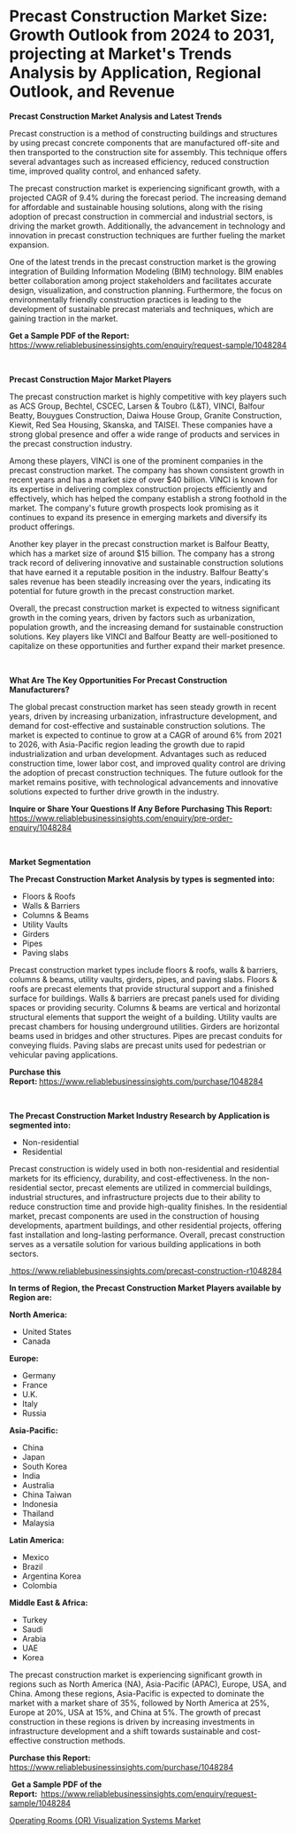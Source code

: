 <p><h1>Precast Construction Market Size: Growth Outlook from 2024 to 2031, projecting at Market's Trends Analysis by Application, Regional Outlook, and Revenue</h1></p><p><strong>Precast Construction Market Analysis and Latest Trends</strong></p>
<p><p>Precast construction is a method of constructing buildings and structures by using precast concrete components that are manufactured off-site and then transported to the construction site for assembly. This technique offers several advantages such as increased efficiency, reduced construction time, improved quality control, and enhanced safety.</p><p>The precast construction market is experiencing significant growth, with a projected CAGR of 9.4% during the forecast period. The increasing demand for affordable and sustainable housing solutions, along with the rising adoption of precast construction in commercial and industrial sectors, is driving the market growth. Additionally, the advancement in technology and innovation in precast construction techniques are further fueling the market expansion.</p><p>One of the latest trends in the precast construction market is the growing integration of Building Information Modeling (BIM) technology. BIM enables better collaboration among project stakeholders and facilitates accurate design, visualization, and construction planning. Furthermore, the focus on environmentally friendly construction practices is leading to the development of sustainable precast materials and techniques, which are gaining traction in the market.</p></p>
<p><strong>Get a Sample PDF of the Report:&nbsp;</strong> <a href="https://www.reliablebusinessinsights.com/enquiry/request-sample/1048284">https://www.reliablebusinessinsights.com/enquiry/request-sample/1048284</a></p>
<p>&nbsp;</p>
<p><strong>Precast Construction Major Market Players</strong></p>
<p><p>The precast construction market is highly competitive with key players such as ACS Group, Bechtel, CSCEC, Larsen & Toubro (L&T), VINCI, Balfour Beatty, Bouygues Construction, Daiwa House Group, Granite Construction, Kiewit, Red Sea Housing, Skanska, and TAISEI. These companies have a strong global presence and offer a wide range of products and services in the precast construction industry.</p><p>Among these players, VINCI is one of the prominent companies in the precast construction market. The company has shown consistent growth in recent years and has a market size of over $40 billion. VINCI is known for its expertise in delivering complex construction projects efficiently and effectively, which has helped the company establish a strong foothold in the market. The company's future growth prospects look promising as it continues to expand its presence in emerging markets and diversify its product offerings.</p><p>Another key player in the precast construction market is Balfour Beatty, which has a market size of around $15 billion. The company has a strong track record of delivering innovative and sustainable construction solutions that have earned it a reputable position in the industry. Balfour Beatty's sales revenue has been steadily increasing over the years, indicating its potential for future growth in the precast construction market.</p><p>Overall, the precast construction market is expected to witness significant growth in the coming years, driven by factors such as urbanization, population growth, and the increasing demand for sustainable construction solutions. Key players like VINCI and Balfour Beatty are well-positioned to capitalize on these opportunities and further expand their market presence.</p></p>
<p>&nbsp;</p>
<p><strong>What Are The Key Opportunities For Precast Construction Manufacturers?</strong></p>
<p><p>The global precast construction market has seen steady growth in recent years, driven by increasing urbanization, infrastructure development, and demand for cost-effective and sustainable construction solutions. The market is expected to continue to grow at a CAGR of around 6% from 2021 to 2026, with Asia-Pacific region leading the growth due to rapid industrialization and urban development. Advantages such as reduced construction time, lower labor cost, and improved quality control are driving the adoption of precast construction techniques. The future outlook for the market remains positive, with technological advancements and innovative solutions expected to further drive growth in the industry.</p></p>
<p><strong>Inquire or Share Your Questions If Any Before Purchasing This Report:</strong> <a href="https://www.reliablebusinessinsights.com/enquiry/pre-order-enquiry/1048284">https://www.reliablebusinessinsights.com/enquiry/pre-order-enquiry/1048284</a></p>
<p>&nbsp;</p>
<p><strong>Market Segmentation</strong></p>
<p><strong>The Precast Construction Market Analysis by types is segmented into:</strong></p>
<p><ul><li>Floors & Roofs</li><li>Walls & Barriers</li><li>Columns & Beams</li><li>Utility Vaults</li><li>Girders</li><li>Pipes</li><li>Paving slabs</li></ul></p>
<p><p>Precast construction market types include floors & roofs, walls & barriers, columns & beams, utility vaults, girders, pipes, and paving slabs. Floors & roofs are precast elements that provide structural support and a finished surface for buildings. Walls & barriers are precast panels used for dividing spaces or providing security. Columns & beams are vertical and horizontal structural elements that support the weight of a building. Utility vaults are precast chambers for housing underground utilities. Girders are horizontal beams used in bridges and other structures. Pipes are precast conduits for conveying fluids. Paving slabs are precast units used for pedestrian or vehicular paving applications.</p></p>
<p><strong>Purchase this Report:&nbsp;</strong><a href="https://www.reliablebusinessinsights.com/purchase/1048284">https://www.reliablebusinessinsights.com/purchase/1048284</a></p>
<p>&nbsp;</p>
<p><strong>The Precast Construction Market Industry Research by Application is segmented into:</strong></p>
<p><ul><li>Non-residential</li><li>Residential</li></ul></p>
<p><p>Precast construction is widely used in both non-residential and residential markets for its efficiency, durability, and cost-effectiveness. In the non-residential sector, precast elements are utilized in commercial buildings, industrial structures, and infrastructure projects due to their ability to reduce construction time and provide high-quality finishes. In the residential market, precast components are used in the construction of housing developments, apartment buildings, and other residential projects, offering fast installation and long-lasting performance. Overall, precast construction serves as a versatile solution for various building applications in both sectors.</p></p>
<p><a href="https://www.reliablebusinessinsights.com/precast-construction-r1048284">&nbsp;https://www.reliablebusinessinsights.com/precast-construction-r1048284</a></p>
<p><strong>In terms of Region, the Precast Construction Market Players available by Region are:</strong></p>
<p>
    <p> <strong> North America: </strong>
        <ul>
            <li>United States</li>
            <li>Canada</li>
        </ul>
        </p> 
    <p> <strong> Europe: </strong>
        <ul>
            <li>Germany</li>
            <li>France</li>
            <li>U.K.</li>
            <li>Italy</li>
            <li>Russia</li>
        </ul>
        </p> 
    <p> <strong> Asia-Pacific: </strong>
        <ul>
            <li>China</li>
            <li>Japan</li>
            <li>South Korea</li>
            <li>India</li>
            <li>Australia</li>
            <li>China Taiwan</li>
            <li>Indonesia</li>
            <li>Thailand</li>
            <li>Malaysia</li>
        </ul>
        </p> 
    <p> <strong> Latin America: </strong>
        <ul>
            <li>Mexico</li>
            <li>Brazil</li>
            <li>Argentina Korea</li>
            <li>Colombia</li>
        </ul>
        </p> 
    <p> <strong> Middle East & Africa: </strong>
        <ul>
            <li>Turkey</li>
            <li>Saudi</li>
            <li>Arabia</li>
            <li>UAE</li>
            <li>Korea</li>
        </ul>
    </p>
    </p>
<p><p>The precast construction market is experiencing significant growth in regions such as North America (NA), Asia-Pacific (APAC), Europe, USA, and China. Among these regions, Asia-Pacific is expected to dominate the market with a market share of 35%, followed by North America at 25%, Europe at 20%, USA at 15%, and China at 5%. The growth of precast construction in these regions is driven by increasing investments in infrastructure development and a shift towards sustainable and cost-effective construction methods.</p></p>
<p><strong>Purchase this Report: </strong><a href="https://www.reliablebusinessinsights.com/purchase/1048284">https://www.reliablebusinessinsights.com/purchase/1048284</a></p>
<p>&nbsp;<strong>Get a Sample PDF of the Report:&nbsp;&nbsp;</strong><a href="https://www.reliablebusinessinsights.com/enquiry/request-sample/1048284">https://www.reliablebusinessinsights.com/enquiry/request-sample/1048284</a></p>
<p><strong></strong></p>
<p><p><a href="https://github.com/dimitrishawkinswaynenp91rgz/Market-Research-Report-List-3/blob/main/operating-rooms-or-visualization-systems-market.md">Operating Rooms (OR) Visualization Systems Market</a></p></p>